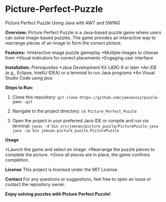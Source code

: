 # Picture-Perfect-Puzzle
Picture Perfect Puzzle Using Java with AWT and SWING

**Overview:**
Picture Perfect Puzzle is a Java-based puzzle game where users can solve image-based puzzles. The game provides an interactive way to rearrange pieces of an image to form the correct picture.

**Features:**
*Interactive image puzzle gameplay
*Multiple images to choose from
*Visual indicators for correct placements
*Engaging user interface

**Installation:**
*Prerequisites*
*Java Development Kit (JDK) 8 or later
*An IDE (e.g., Eclipse, IntelliJ IDEA) or a terminal to run Java programs
*An Visual Studio Code using java

**Steps to Run:**
1. Clone this repository:
`git clone https://github.com/jeevanzzz/puzzle-game-.git`

2. Navigate to the project directory:
`cd Picture_Perfect_Puzzle`

3. Open the project in your preferred Java IDE or compile and run via terminal:
   `javac -d bin src/jeevan/picture_puzzle/PicturePuzzle.java
    java -cp bin jeevan.picture_puzzle.PicturePuzzle`

**Usage**

*Launch the game and select an image.
*Rearrange the puzzle pieces to complete the picture.
*Once all pieces are in place, the game confirms completion.

**License**
This project is licensed under the MIT License.

**Contact**
For any questions or suggestions, feel free to open an issue or contact the repository owner.

**Enjoy solving puzzles with Picture Perfect Puzzle!**

